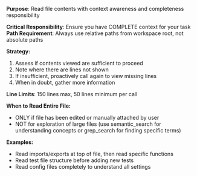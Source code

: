 **Purpose**: Read file contents with context awareness and completeness responsibility

**Critical Responsibility**: Ensure you have COMPLETE context for your task
**Path Requirement**: Always use relative paths from workspace root, not absolute paths

**Strategy:**
1. Assess if contents viewed are sufficient to proceed
2. Note where there are lines not shown  
3. If insufficient, proactively call again to view missing lines
4. When in doubt, gather more information

**Line Limits**: 150 lines max, 50 lines minimum per call

**When to Read Entire File:**
- ONLY if file has been edited or manually attached by user
- NOT for exploration of large files (use semantic_search for understanding concepts or grep_search for finding specific terms)

**Examples:**
- Read imports/exports at top of file, then read specific functions
- Read test file structure before adding new tests
- Read config files completely to understand all settings